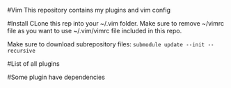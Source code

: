 #Vim
This repository contains my plugins and vim config

#Install
CLone this rep into your ~/.vim folder. Make sure to remove ~/vimrc file as you want to use ~/.vim/vimrc file included in this repo. 

Make sure to download subrepository files: `submodule update --init --recursive`

#List of all plugins

#Some plugin have dependencies
